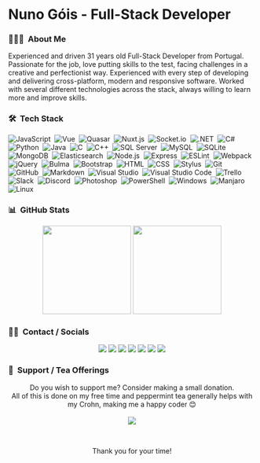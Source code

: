 # Nuno Góis - Full-Stack Developer

### 👨🏻‍💻 &nbsp;About Me

Experienced and driven 31 years old Full-Stack Developer from Portugal. Passionate for the job, love putting skills to the test, facing challenges in a creative and perfectionist way. Experienced with every step of developing and delivering cross-platform, modern and responsive software. Worked with several different technologies across the stack, always willing to learn more and improve skills.

### 🛠 &nbsp;Tech Stack

<!-- Icons here: https://simpleicons.org/?q=c -->

![JavaScript](https://img.shields.io/badge/-JavaScript-141321?style=flat&logo=javascript)&nbsp;
![Vue](https://img.shields.io/badge/-Vue-141321?style=flat&logo=vue.js)&nbsp;
![Quasar](https://img.shields.io/badge/-Quasar-141321?style=flat&logo=quasar&logoColor=1976D2)&nbsp;
![Nuxt.js](https://img.shields.io/badge/-Nuxt.js-141321?style=flat&logo=nuxt.js&logoColor=00C58E)&nbsp;
![Socket.io](https://img.shields.io/badge/-Socket.io-141321?style=flat&logo=Socket.io&logoColor=010101)&nbsp;
![.NET](https://img.shields.io/badge/-.NET-141321?style=flat&logo=.net&logoColor=ba46d8)&nbsp;
![C#](https://img.shields.io/badge/-C%23-141321?style=flat&logo=c-sharp&logoColor=239120)&nbsp;
![Python](https://img.shields.io/badge/-Python-141321?style=flat&logo=Python&logoColor=3776AB)&nbsp;
![Java](https://img.shields.io/badge/-Java-141321?style=flat&logo=Java&logoColor=e11f22)&nbsp;
![C](https://img.shields.io/badge/-C-141321?style=flat&logo=C&logoColor=A8B9CC)&nbsp;
![C++](https://img.shields.io/badge/-C++-141321?style=flat&logo=C%2B%2B&logoColor=00599C)&nbsp;
![SQL Server](https://img.shields.io/badge/-SQL%20Server-141321?style=flat&logo=Microsoft-SQL-Server&logoColor=CC2927)&nbsp;
![MySQL](https://img.shields.io/badge/-MySQL-141321?style=flat&logo=MySQL)&nbsp;
![SQLite](https://img.shields.io/badge/-SQLite-141321?style=flat&logo=SQLite)&nbsp;
![MongoDB](https://img.shields.io/badge/-MongoDB-141321?style=flat&logo=MongoDB&logoColor=47A248)&nbsp;
![Elasticsearch](https://img.shields.io/badge/-Elasticsearch-141321?style=flat&logo=Elasticsearch&logoColor=005571)&nbsp;
![Node.js](https://img.shields.io/badge/-Node.js-141321?style=flat&logo=node.js)&nbsp;
![Express](https://img.shields.io/badge/-Express-141321?style=flat&logo=Express)&nbsp;
![ESLint](https://img.shields.io/badge/-ESLint-141321?style=flat&logo=ESLint&logoColor=4B32C3)&nbsp;
![Webpack](https://img.shields.io/badge/-Webpack-141321?style=flat&logo=Webpack&logoColor=8DD6F9)&nbsp;
![jQuery](https://img.shields.io/badge/-jQuery-141321?style=flat&logo=jQuery&logoColor=0769AD)&nbsp;
![Bulma](https://img.shields.io/badge/-Bulma-141321?style=flat&logo=Bulma&logoColor=00D1B2)&nbsp;
![Bootstrap](https://img.shields.io/badge/-Bootstrap-141321?style=flat&logo=bootstrap&logoColor=563D7C)&nbsp;
![HTML](https://img.shields.io/badge/-HTML-141321?style=flat&logo=HTML5)&nbsp;
![CSS](https://img.shields.io/badge/-CSS-141321?style=flat&logo=CSS3&logoColor=1572B6)&nbsp;
![Stylus](https://img.shields.io/badge/-Stylus-141321?style=flat&logo=Stylus)&nbsp;
![Git](https://img.shields.io/badge/-Git-141321?style=flat&logo=git)&nbsp;
![GitHub](https://img.shields.io/badge/-GitHub-141321?style=flat&logo=github)&nbsp;
![Markdown](https://img.shields.io/badge/-Markdown-141321?style=flat&logo=markdown)&nbsp;
![Visual Studio](https://img.shields.io/badge/-Visual%20Studio%20-141321?style=flat&logo=visual-studio&logoColor=5C2D91)&nbsp;
![Visual Studio Code](https://img.shields.io/badge/-Visual%20Studio%20Code-141321?style=flat&logo=visual-studio-code&logoColor=007ACC)&nbsp;
![Trello](https://img.shields.io/badge/-Trello-141321?style=flat&logo=Trello&logoColor=0079BF)&nbsp;
![Slack](https://img.shields.io/badge/-Slack-141321?style=flat&logo=Slack)&nbsp;
![Discord](https://img.shields.io/badge/-Discord-141321?style=flat&logo=Discord)&nbsp;
![Photoshop](https://img.shields.io/badge/-Photoshop-141321?style=flat&logo=adobe-photoshop)&nbsp;
![PowerShell](https://img.shields.io/badge/-PowerShell-141321?style=flat&logo=PowerShell&locoColor=5391FE)&nbsp;
![Windows](https://img.shields.io/badge/-Windows-141321?style=flat&logo=Windows&logoColor=0078D6)&nbsp;
![Manjaro](https://img.shields.io/badge/-Manjaro-141321?style=flat&logo=Manjaro)&nbsp;
![Linux](https://img.shields.io/badge/-Linux-141321?style=flat&logo=Linux)&nbsp;

### 📊 &nbsp;GitHub Stats

<!--See: https://github.com/anuraghazra/github-readme-stats-->

<p align="center">
  <img height="180em" style="max-width:100%;" src="https://github-readme-stats.vercel.app/api?username=nunogois&show_icons=true&theme=radical&include_all_commits=true&count_private=true" />
  <img height="180em" style="max-width:100%;" src="https://github-readme-stats-eight-theta.vercel.app/api/top-langs/?username=nunogois&theme=radical&layout=compact&langs_count=8&hide=css&count_private=true" />
</p>


### 🤝🏻 &nbsp;Contact / Socials

<p align="center">
  <a href="https://www.nunogois.com"><img src="https://img.shields.io/badge/-www.nunogois.com-141321?style=flat&logo=Google-Chrome&logoColor=4285F4"/></a>
  <a href="mailto:github@nunogois.com"><img src="https://img.shields.io/badge/-github@nunogois.com-141321?style=flat&logo=Gmail&logoColor=D14836"/></a>
  <a href="https://www.linkedin.com/in/nuno-gois"><img src="https://img.shields.io/badge/-LinkedIn-141321?style=flat&logo=Linkedin&logoColor=0077B5"/></a>
  <a href="https://nunogois-dev.medium.com"><img src="https://img.shields.io/badge/-Medium-141321?style=flat&logo=Medium"/></a>
  <a href="https://twitter.com/nunogois_dev"><img src="https://img.shields.io/badge/-Twitter-141321?style=flat&logo=Twitter&logoColor=1DA1F2"/></a>
  <a href="https://instagram.com/yokiharo"><img src="https://img.shields.io/badge/-Instagram-141321?style=flat&logo=Instagram&logoColor=E4405F"/></a>
  <a href="https://open.spotify.com/user/yokiharo"><img src="https://img.shields.io/badge/-Spotify-141321?style=flat&logo=Spotify&logoColor=1ED760"/></a>
</p>

### 🍵 &nbsp;Support / Tea Offerings

<p align="center">
  Do you wish to support me? Consider making a small donation.
  <br>
  All of this is done on my free time and peppermint tea generally helps with my Crohn, making me a happy coder 😊
  <a href="https://paypal.me/yokiharo"><br><br><img src="https://img.shields.io/badge/-PayPal.Me-141321?style=flat&logo=PayPal&logoColor=E4405F"/></a>
</p>

<br>

<p align="center">
  Thank you for your time!
</p>
